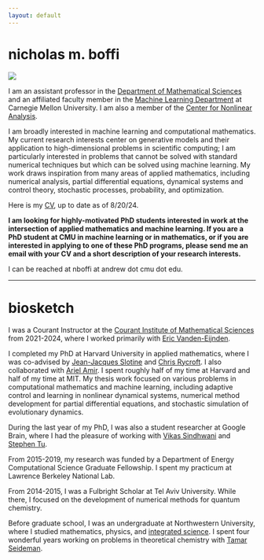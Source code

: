 ```yaml
---
layout: default
---
```

# nicholas m. boffi
<img src="../images/me_hammock.png" class="profile-pic">

I am an assistant professor in the [Department of Mathematical Sciences](https://www.cmu.edu/math/index.html) and an affiliated faculty member in the [Machine Learning Department](https://www.ml.cmu.edu) at Carnegie Mellon University. I am also a member of the [Center for Nonlinear Analysis](https://www.cmu.edu/math/cna/).

I am broadly interested in machine learning and computational mathematics. My current research interests center on generative models and their application to high-dimensional problems in scientific computing; I am particularly interested in problems that cannot be solved with standard numerical techniques but which can be solved using machine learning. My work draws inspiration from many areas of applied mathematics, including numerical analysis, partial differential equations, dynamical systems and control theory, stochastic processes, probability, and optimization.

Here is my [CV](https://nmboffi.github.io/pdfs/boffi_cv_8_24.pdf), up to date as of 8/20/24.

**I am looking for highly-motivated PhD students interested in work at the intersection of applied mathematics and machine learning. If you are a PhD student at CMU in machine learning or in mathematics, or if you are interested in applying to one of these PhD programs, please send me an email with your CV and a short description of your research interests.**

I can be reached at nboffi at andrew dot cmu dot edu.

---
# biosketch

I was a Courant Instructor at the [Courant Institute of Mathematical Sciences](https://www.courant.nyu.edu/) from 2021-2024, where I worked primarily with [Eric Vanden-Eijnden](https://wp.nyu.edu/courantinstituteofmathematicalsciences-eve2/). 

I completed my PhD at Harvard University in applied mathematics, where I was co-advised by [Jean-Jacques Slotine](https://scholar.google.com/citations?user=TcREpMQAAAAJ&hl=en&oi=ao) and [Chris Rycroft](https://scholar.google.com/citations?user=IS_xUuIAAAAJ&hl=en&oi=ao). I also collaborated with [Ariel Amir](https://www.weizmann.ac.il/complex/amir/home). I spent roughly half of my time at Harvard and half of my time at MIT. My thesis work focused on various problems in computational mathematics and machine learning, including adaptive control and learning in nonlinear dynamical systems, numerical method development for partial differential equations, and stochastic simulation of evolutionary dynamics.

During the last year of my PhD, I was also a student researcher at Google Brain, where I had the pleasure of working with [Vikas Sindhwani](https://vikas.sindhwani.org/) and [Stephen Tu](https://stephentu.github.io).

From 2015-2019, my research was funded by a Department of Energy Computational Science Graduate Fellowship. I spent my practicum at Lawrence Berkeley National Lab.

From 2014-2015, I was a Fulbright Scholar at Tel Aviv University. While there, I focused on the development of numerical methods for quantum chemistry.

Before graduate school, I was an undergraduate at Northwestern University, where I studied mathematics, physics, and [integrated science](https://isp.northwestern.edu/). I spent four wonderful years working on problems in theoretical chemistry with [Tamar Seideman](https://sites.northwestern.edu/seideman/).
